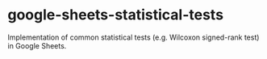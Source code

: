 # google-sheets-statistical-tests
Implementation of common statistical tests (e.g. Wilcoxon signed-rank test) in Google Sheets.
